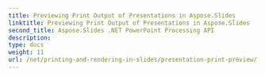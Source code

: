 ```yaml
---
title: Previewing Print Output of Presentations in Aspose.Slides
linktitle: Previewing Print Output of Presentations in Aspose.Slides
second_title: Aspose.Slides .NET PowerPoint Processing API
description: 
type: docs
weight: 11
url: /net/printing-and-rendering-in-slides/presentation-print-preview/
---
```

